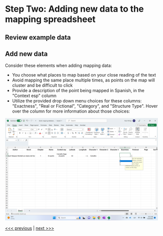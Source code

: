 # Step Two: Adding new data to the mapping spreadsheet

## Review example data

## Add new data

Consider these elements when adding mapping data:
* You choose what places to map based on your close reading of the text
* Avoid mapping the same place multiple times, as points on the map will cluster and be difficult to click
* Provide a description of the point being mapped in Spanish, in the "Context esp" column
* Utilize the provided drop down menu choices for these columns: "Exactness", "Real or Fictional", "Category", and "Structure Type". Hover over the column for more information about those choices:

![mapping column drop down menu](/assets/ExcelDropDown.png)

[<<< previous](01-spreadsheet.md) | [next >>>](03-add-coordinates.md)
